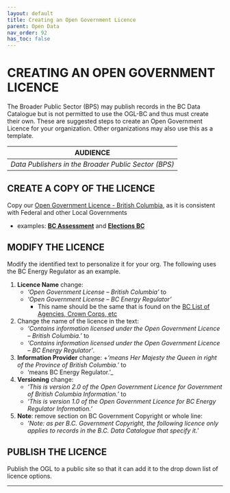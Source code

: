 ```yaml
---
layout: default
title: Creating an Open Government Licence
parent: Open Data
nav_order: 92
has_toc: false
---
```


# CREATING AN OPEN GOVERNMENT LICENCE

The Broader Public Sector (BPS) may publish records in the BC Data Catalogue but is not permitted to use the OGL-BC and thus must create their own. These are suggested steps to create an Open Government Licence for your organization. Other organizations may also use this as a template.

|**AUDIENCE**|
|:---:|
| *Data Publishers in the Broader Public Sector (BPS)* |

## CREATE A COPY OF THE LICENCE
Copy our [Open Government Licence - British Columbia](https://www2.gov.bc.ca/gov/content?id=A519A56BC2BF44E4A008B33FCF527F61), as it is consistent with Federal and other Local Governments
+ examples: [**BC Assessment**](https://info.bcassessment.ca/pages/opengovernmentlicencebcassessment.aspx) and [**Elections BC**](https://www.elections.bc.ca/docs/EBC-Open-Data-Licence.pdf)

## MODIFY THE LICENCE
Modify the identified text to personalize it for your org. The following uses the BC Energy Regulator as an example.
1. **Licence Name** change:
	+ _‘Open Government License – British Columbia’_ to
	+ _‘Open Government License – BC Energy Regulator’_
		+ This name should be the same that is found on the [BC List of Agencies, Crown Corps, etc](https://www.bcpublicsectorboardapplications.gov.bc.ca/s/directoryofagencies)
1. Change the name of the licence in the text:
	+ _‘Contains information licensed under the Open Government Licence – British Columbia.’_ to
	+ _‘Contains information licensed under the Open Government Licence – BC Energy Regulator’_.
1. **Information Provider** change:
	+_‘means Her Majesty the Queen in right of the Province of British Columbia.’_ to
	+ ‘means BC Energy Regulator.’_
1. **Versioning** change:
	+ _‘This is version 2.0 of the Open Government Licence for Government of British Columbia Information.’_ to
	+ _‘This is version 1.0 of the Open Government Licence for BC Energy Regulator Information.’_
1. **Note**: remove section on BC Government Copyright or whole line:
	+ _'Note: as per B.C. Government Copyright, the following licence only applies to records in the B.C. Data Catalogue that specify it.'_

## PUBLISH THE LICENCE 
Publish the OGL to a public site so that it can add it to the drop down list of licence options.

------------------------------------

